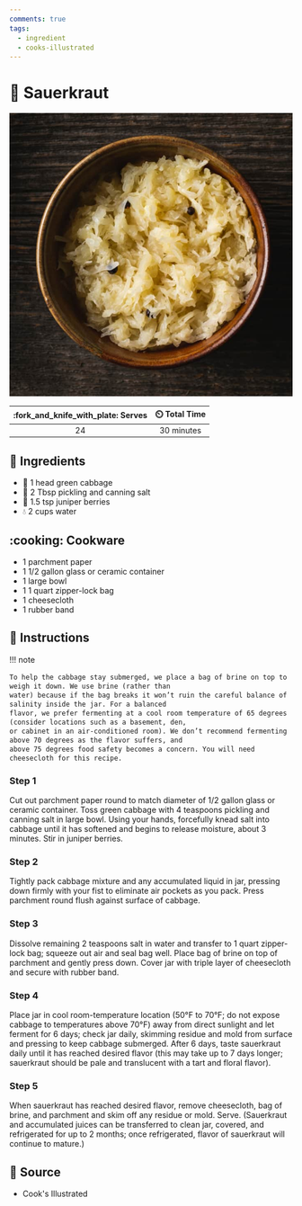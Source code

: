 ```yaml
---
comments: true
tags:
  - ingredient
  - cooks-illustrated
---
```

# :leafy_green: Sauerkraut

![Sauerkraut](../assets/images/sauerkraut.jpg)

| :fork_and_knife_with_plate: Serves | :timer_clock: Total Time |
|:----------------------------------:|:-----------------------: |
| 24 | 30 minutes |

## :salt: Ingredients

- :leafy_green: 1 head green cabbage
- :salt: 2 Tbsp pickling and canning salt
- :strawberry: 1.5 tsp juniper berries
- :droplet: 2 cups water

## :cooking: Cookware

- 1 parchment paper
- 1 1/2 gallon glass or ceramic container
- 1 large bowl
- 1 1 quart zipper-lock bag
- 1 cheesecloth
- 1 rubber band

## :pencil: Instructions

!!! note

    To help the cabbage stay submerged, we place a bag of brine on top to weigh it down. We use brine (rather than
    water) because if the bag breaks it won’t ruin the careful balance of salinity inside the jar. For a balanced
    flavor, we prefer fermenting at a cool room temperature of 65 degrees (consider locations such as a basement, den,
    or cabinet in an air-conditioned room). We don’t recommend fermenting above 70 degrees as the flavor suffers, and
    above 75 degrees food safety becomes a concern. You will need cheesecloth for this recipe.

### Step 1

Cut out parchment paper round to match diameter of 1/2 gallon glass or ceramic container. Toss green cabbage with 4
teaspoons pickling and canning salt in large bowl. Using your hands, forcefully knead salt into cabbage until it has
softened and begins to release moisture, about 3 minutes. Stir in juniper berries.

### Step 2

Tightly pack cabbage mixture and any accumulated liquid in jar, pressing down firmly with your fist to eliminate air
pockets as you pack. Press parchment round flush against surface of cabbage.

### Step 3

Dissolve remaining 2 teaspoons salt in water and transfer to 1 quart zipper-lock bag; squeeze out air and seal bag well.
Place bag of brine on top of parchment and gently press down. Cover jar with triple layer of cheesecloth and secure with
rubber band.

### Step 4

Place jar in cool room-temperature location (50°F to 70°F; do not expose cabbage to temperatures above 70°F) away
from direct sunlight and let ferment for 6 days; check jar daily, skimming residue and mold from surface and pressing to
keep cabbage submerged. After 6 days, taste sauerkraut daily until it has reached desired flavor (this may take up to 7
days longer; sauerkraut should be pale and translucent with a tart and floral flavor).

### Step 5

When sauerkraut has reached desired flavor, remove cheesecloth, bag of brine, and parchment and skim off any residue or
mold. Serve. (Sauerkraut and accumulated juices can be transferred to clean jar, covered, and refrigerated for up to 2
months; once refrigerated, flavor of sauerkraut will continue to mature.)

## :link: Source

- Cook's Illustrated
